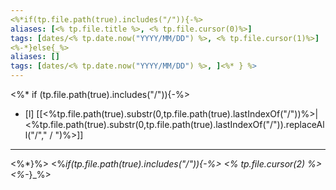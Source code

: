 ```yaml
---
<%*if(tp.file.path(true).includes("/")){-%>
aliases: [<% tp.file.title %>, <% tp.file.cursor(0)%>]
tags: [dates/<% tp.date.now("YYYY/MM/DD") %>, <% tp.file.cursor(1)%>]
<%-*}else{_%> 
aliases: []
tags: [dates/<% tp.date.now("YYYY/MM/DD") %>, ]<%* } %>
---
```

<%* if (tp.file.path(true).includes("/")){-%>
 - [l] [[<%tp.file.path(true).substr(0,tp.file.path(true).lastIndexOf("/"))%>|<%tp.file.path(true).substr(0,tp.file.path(true).lastIndexOf("/")).replaceAll("/"," / ")%>]]
---
<%*}%> 
<%*if(tp.file.path(true).includes("/")){-%>
<% tp.file.cursor(2) %>
<%-*}_%> 